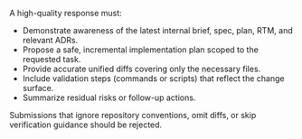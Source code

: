 A high-quality response must:

- Demonstrate awareness of the latest internal brief, spec, plan, RTM, and relevant ADRs.
- Propose a safe, incremental implementation plan scoped to the requested task.
- Provide accurate unified diffs covering only the necessary files.
- Include validation steps (commands or scripts) that reflect the change surface.
- Summarize residual risks or follow-up actions.

Submissions that ignore repository conventions, omit diffs, or skip verification guidance should be rejected.
